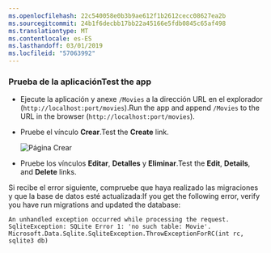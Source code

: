 ```yaml
---
ms.openlocfilehash: 22c540058e0b3b9ae612f1b2612cecc08627ea2b
ms.sourcegitcommit: 24b1f6decbb17bb22a45166e5fdb0845c65af498
ms.translationtype: MT
ms.contentlocale: es-ES
ms.lasthandoff: 03/01/2019
ms.locfileid: "57063992"
---
```

<a name="test"></a>
### <a name="test-the-app"></a><span data-ttu-id="67d4f-101">Prueba de la aplicación</span><span class="sxs-lookup"><span data-stu-id="67d4f-101">Test the app</span></span>

* <span data-ttu-id="67d4f-102">Ejecute la aplicación y anexe `/Movies` a la dirección URL en el explorador (`http://localhost:port/movies`).</span><span class="sxs-lookup"><span data-stu-id="67d4f-102">Run the app and append `/Movies` to the URL in the browser (`http://localhost:port/movies`).</span></span>
* <span data-ttu-id="67d4f-103">Pruebe el vínculo **Crear**.</span><span class="sxs-lookup"><span data-stu-id="67d4f-103">Test the **Create** link.</span></span>

  ![Página Crear](../../tutorials/razor-pages/model/_static/conan.png)

<a name="scaffold"></a>

* <span data-ttu-id="67d4f-105">Pruebe los vínculos **Editar**, **Detalles** y **Eliminar**.</span><span class="sxs-lookup"><span data-stu-id="67d4f-105">Test the **Edit**, **Details**, and **Delete** links.</span></span>

<span data-ttu-id="67d4f-106">Si recibe el error siguiente, compruebe que haya realizado las migraciones y que la base de datos esté actualizada:</span><span class="sxs-lookup"><span data-stu-id="67d4f-106">If you get the following error, verify you have run migrations and updated the database:</span></span>

```
An unhandled exception occurred while processing the request.
SqliteException: SQLite Error 1: 'no such table: Movie'.
Microsoft.Data.Sqlite.SqliteException.ThrowExceptionForRC(int rc, sqlite3 db)
```
